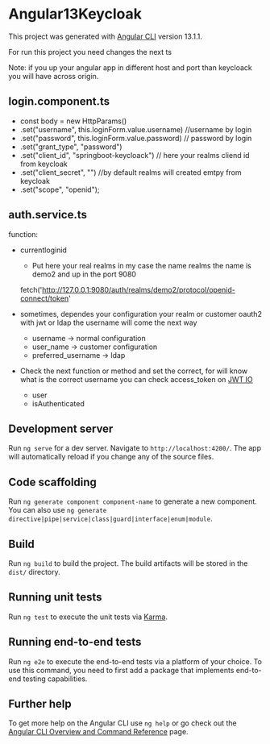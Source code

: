 # Angular13Keycloak

This project was generated with [Angular CLI](https://github.com/angular/angular-cli) version 13.1.1.

For run this project you need changes the next ts

Note: if you up your angular app in different host and port than keycloack you will have across origin.

## login.component.ts
  * const body = new HttpParams()
  * .set("username", this.loginForm.value.username) //username by login
  *  .set("password", this.loginForm.value.password) // password by login
  *  .set("grant_type", "password") 
  *  .set("client_id", "springboot-keycloack")  // here your realms cliend id from keycloak
  *  .set("client_secret", "") //by default realms will created emtpy from keycloak
  *  .set("scope", "openid"); 


## auth.service.ts
function:
 - currentloginid
    * Put here your real realms in my case the name realms the name is demo2 and up in the port 9080
    
    fetch('http://127.0.0.1:9080/auth/realms/demo2/protocol/openid-connect/token'

* sometimes, dependes your configuration your realm or customer oauth2 with jwt or ldap the username will come the next way
     * username -> normal configuration
     * user_name -> customer configuration 
     * preferred_username -> ldap
     
* Check the next function or method and set the correct, for will know what is the correct username you can check access_token on  [JWT IO](https://jwt.io/)
  - user 
  - isAuthenticated
  
## Development server

Run `ng serve` for a dev server. Navigate to `http://localhost:4200/`. The app will automatically reload if you change any of the source files.

## Code scaffolding

Run `ng generate component component-name` to generate a new component. You can also use `ng generate directive|pipe|service|class|guard|interface|enum|module`.

## Build

Run `ng build` to build the project. The build artifacts will be stored in the `dist/` directory.

## Running unit tests

Run `ng test` to execute the unit tests via [Karma](https://karma-runner.github.io).

## Running end-to-end tests

Run `ng e2e` to execute the end-to-end tests via a platform of your choice. To use this command, you need to first add a package that implements end-to-end testing capabilities.

## Further help

To get more help on the Angular CLI use `ng help` or go check out the [Angular CLI Overview and Command Reference](https://angular.io/cli) page.

